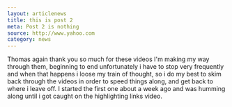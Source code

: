 ```yaml
---
layout: articlenews
title: this is post 2
meta: Post 2 is nothing
source: http://www.yahoo.com
category: news
---
```


Thomas again thank you so much for these videos I'm making my way through them, beginning to end unfortunately i have to stop very frequently and when that happens i loose my train of thought, so i do my best to skim back through the videos in order to speed things along, and get back to where i leave off.  I started the first one about a week ago and was humming along until i got caught on the highlighting links video.
